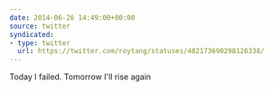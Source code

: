 ```yaml
---
date: 2014-06-26 14:49:00+00:00
source: twitter
syndicated:
- type: twitter
  url: https://twitter.com/roytang/statuses/482173690298126338/
---
```


Today I failed. Tomorrow I'll rise again